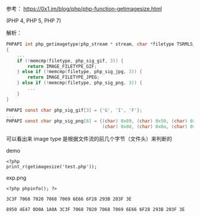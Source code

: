 参考：
	https://0x1.im/blog/php/php-function-getimagesize.html

(PHP 4, PHP 5, PHP 7)

解析：
```c
PHPAPI int php_getimagetype(php_stream * stream, char *filetype TSRMLS_DC)
{
	...
	if (!memcmp(filetype, php_sig_gif, 3)) {
		return IMAGE_FILETYPE_GIF;
	} else if (!memcmp(filetype, php_sig_jpg, 3)) {
		return IMAGE_FILETYPE_JPEG;
	} else if (!memcmp(filetype, php_sig_png, 3)) {
		...
	}
}

PHPAPI const char php_sig_gif[3] = {'G', 'I', 'F'};
...
PHPAPI const char php_sig_png[8] = {(char) 0x89, (char) 0x50, (char) 0x4e, (char) 0x47,
                                    (char) 0x0d, (char) 0x0a, (char) 0x1a, (char) 0x0a};
```

可以看出来 image type 是根据文件流的前几个字节（文件头）来判断的

demo
```
<?php
print_r(getimagesize('test.php'));
```

exp.png
```
<?php phpinfo(); ?>

3C3F 7068 7020 7068 7069 6E66 6F28 293B 203F 3E

8950 4E47 0D0A 1A0A 3C3F 7068 7020 7068 7069 6E66 6F28 293B 203F 3E
```